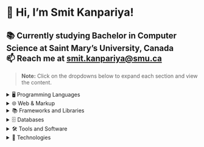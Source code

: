 # 👋  Hi, I’m Smit Kanpariya!
📚 Currently studying Bachelor in Computer Science at **Saint Mary’s University**, Canada                                          
📫 Reach me at **[smit.kanpariya@smu.ca](mailto:smit.kanpariya@smu.ca)**  
---
> **Note:** Click on the dropdowns below to expand each section and view the content.

<details>  
<summary>🖥️ Programming Languages</summary>  

| Logo                         | Language      |
|------------------------------|---------------|
| ![JavaScript](https://img.icons8.com/color/48/000000/javascript.png) | JavaScript   |
| ![C](https://img.icons8.com/color/48/000000/c-programming.png)        | C            |
| ![Java](https://img.icons8.com/color/48/000000/java-coffee-cup-logo--v1.png) | Java      |
| ![Python](https://img.icons8.com/color/48/000000/python.png)          | Python       |  

</details>  

<details>  
<summary>🌐 Web & Markup</summary>  

| Logo                         | Technology    |
|------------------------------|---------------|
| ![HTML5](https://img.icons8.com/color/48/000000/html-5--v1.png)       | HTML5        |
| ![CSS3](https://img.icons8.com/color/48/000000/css3.png)              | CSS          |  

</details>  

<details>  
<summary>📚 Frameworks and Libraries</summary>  

| Logo                         | Framework/Library |
|------------------------------|-------------------|
| ![Django](https://img.icons8.com/ios-filled/50/092E20/django.png)    | Django        |
| ![React](https://img.icons8.com/color/48/000000/react-native.png)    | React         |
| ![Node.js](https://img.icons8.com/fluency/48/000000/node-js.png)     | Node.js       |
| ![Express.js](https://img.icons8.com/ios-filled/50/000000/cloud-server.png) | Express.js |
| ![EJS](https://img.icons8.com/ios-filled/50/555555/template.png)     | EJS           |  

</details>  

<details>  
<summary>🗄️ Databases</summary>  

| Logo                         | Database       |
|------------------------------|----------------|
| ![MySQL](https://img.icons8.com/color/48/000000/mysql-logo.png)      | MySQL         |
| ![MongoDB](https://img.icons8.com/color/48/000000/mongodb.png)       | MongoDB       |  

</details>  

<details>  
<summary>🛠️ Tools and Software</summary>  

| Logo                         | Tool/Software  |
|------------------------------|----------------|
| ![GIT](https://img.icons8.com/color/48/000000/git.png)               | GIT           |
| ![GitHub](https://img.icons8.com/ios-glyphs/48/000000/github.png)    | GitHub        |  

</details>  

<details>  
<summary>🔗 Technologies</summary>  

| Logo                         | Technology                |
|------------------------------|---------------------------|
| ![API](https://img.icons8.com/color/48/000000/api.png)              | RESTful APIs             |
| ![Middleware](https://img.icons8.com/color/48/000000/network.png)   | Middleware Integration   |
| ![Full Stack](https://img.icons8.com/fluency/48/000000/source-code.png) | Full-Stack Web Development |
| ![Software Engineering](https://img.icons8.com/color/48/000000/engineering.png) | Software Engineering Principles |  



